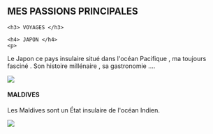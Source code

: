 <html>
  <head>

  </head>
  <body>
  <h2> MES PASSIONS PRINCIPALES </h2>
  
    <h3> VOYAGES </h3>
  
    <h4> JAPON </h4>
    <p>
    
Le Japon ce pays insulaire situé dans l'océan Pacifique , ma toujours fasciné .
Son histoire millénaire , sa gastronomie ....<p>
 
  <img src= " https://cdn.pixabay.com/photo/2016/12/12/22/31/japan-1902834_960_720.jpg  "   >
  
  
   
  <body>
    <h4> MALDIVES </h4>
  
    
 <p>  Les Maldives sont un État insulaire de l'océan Indien.
 <p>
   
<img src= " https://cdn.pixabay.com/photo/2017/01/20/00/30/maldives-1993704_960_720.jpg  "   >
